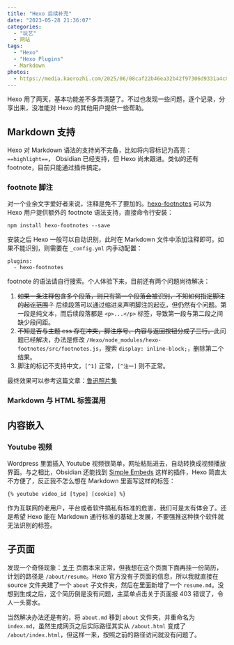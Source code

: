```yaml
---
title: "Hexo 后续补充"
date: "2023-05-28 21:36:07"
categories:
  - "玩艺"
  - 网站
tags:
  - "Hexo"
  - "Hexo Plugins"
  - Markdown
photos:
  - https://media.kaerozhi.com/2025/06/08caf22b46ea32b42f97306d9331a4c8.webp
---
```

<div class="foreword">
Hexo 用了两天，基本功能差不多弄清楚了。不过也发现一些问题，逐个记录，分享出来，没准能对 Hexo 的其他用户提供一些帮助。
</div>

<!-- more -->

## Markdown 支持

Hexo 对 Markdown 语法的支持尚不完备，比如将内容标记为高亮： `==highlight==`， Obsidian 已经支持，但 Hexo 尚未跟进。类似的还有 footnote，目前只能通过插件搞定。

### footnote 脚注

对一个业余文字爱好者来说，注释是免不了要加的。[hexo-footnotes](https://github.com/LouisBarranqueiro/hexo-footnotes)  可以为 Hexo 用户提供额外的 footnote 语法支持，直接命令行安装：
```
npm install hexo-footnotes --save
```
安装之后 Hexo 一般可以自动识别，此时在 Markdown 文件中添加注释即可。如果不能识别，则需要在 `_config.yml` 内手动配置：
```
plugins:
  - hexo-footnotes
```

footnote 的语法请自行搜索。个人体验下来，目前还有两个问题尚待解决：

1. ~~如果一条注释包含多个段落，则只有第一个段落会被识别，不知如何指定脚注的起讫范围？~~ 后续段落可以通过缩进来声明脚注的起讫，但仍然有个问题。第一段是纯文本，而后续段落都是 `<p>...</p>` 标签，导致第一段与第二段之间缺少段间距。
2. ~~不知是否与主题 css 存在冲突，脚注序号、内容与返回按钮分成了三行。~~此问题已经解决，办法是修改 `/Hexo/node_modules/hexo-footnotes/src/footnotes.js`，搜索 `display: inline-block;`，删除第二个结果。
3. 脚注的标记不支持中文，`[^1]` 正常，`[^注一]` 则不正常。

最终效果可以参考这篇文章：[鲁迅照片集](/writings/research/photos-of-luxun)

### Markdown 与 HTML 标签混用



## 内容嵌入

### Youtube 视频

Wordpress 里面插入 Youtube 视频很简单，网址粘贴进去，自动转换成视频播放界面。与之相比，Obsidian 还能找到 [Simple Embeds](https://github.com/samwarnick/obsidian-simple-embeds) 这样的插件，Hexo 简直太不方便了，反正我不怎么想在 Markdown 里面写这样的标签：
```
{% youtube video_id [type] [cookie] %}
```
作为互联网的老用户，平台或者软件搞私有标准的危害，我们可是太有体会了。还是希望 Hexo 能在 Markdown 通行标准的基础上发展，不要强推这种换个软件就无法识别的标签。

## 子页面

发现一个奇怪现象：[关于](/about/) 页面本来正常，但我想在这个页面下面再挂一份简历，计划的路径是 `/about/resume`。Hexo 官方没有子页面的信息，所以我就直接在 source 文件夹建了一个 `about` 子文件夹，然后在里面新增了一个 `resume.md`。没想到生成之后，这个简历倒是没有问题，主菜单点击关于页面报 403 错误了，令人一头雾水。

当然解决办法还是有的，将 `about.md` 移到 `about` 文件夹，并重命名为 `index.md`，虽然生成网页之后实际路径其实从 `/about.html` 变成了 `/about/index.html`，但这样一来，按照之前的路径访问就没有问题了。